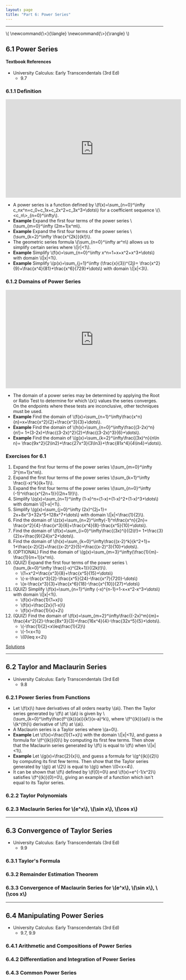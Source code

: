 ```yaml
---
layout: page
title: "Part 6: Power Series"
---
```


---

\\(
  \newcommand{\\<}{\langle}
  \newcommand{\\>}{\rangle}
\\) <!-- TODO make angle brackets parentheses -->

## 6.1 Power Series

#### Textbook References

- University Calculus: Early Transcendentals (3rd Ed)
    - 9.7

### 6.1.1 Definition

<iframe width="560" height="315" src="https://www.youtube.com/embed/vR43raJbw84" frameborder="0" allowfullscreen></iframe>

- A power series is a function defined by
  \\(f(x)=\sum_{n=0}^\infty c_nx^n=c_0+c_1x+c_2x^2+c_3x^3+\dots\\)
  for a coefficient sequence \\(\\<c_n\\>\_{n=0}^\infty\\).
- **Example**
  Expand the first four terms of the power series
  \\(\sum_{m=0}^\infty (2m+1)x^m\\).
- **Example**
  Expand the first four terms of the power series
  \\(\sum_{k=2}^\infty \frac{x^{2k}}{k!}\\).
- The geometric series formula \\(\sum_{n=0}^\infty ar^n\\)
  allows us to simplify certain series where \\(|r|<1\\).
- **Example**
  Simplify
  \\(f(x)=\sum_{n=0}^\infty x^n=1+x+x^2+x^3+\dots\\) with domain \\(|x|<1\\).
- **Example**
  Simplify
  \\(p(x)=\sum_{j=1}^\infty (\frac{x}{3})^{2j}=
  \frac{x^2}{9}+\frac{x^4}{81}+\frac{x^6}{729}+\dots\\)
  with domain \\(|x|<3\\).

### 6.1.2 Domains of Power Series

<iframe width="560" height="315" src="https://www.youtube.com/embed/TZIUoGfVME4" frameborder="0" allowfullscreen></iframe>

- The domain of a power series may be determined by applying the Root or
  Ratio Test to determine for which \\(x\\) values the series converges.
  On the endpoints where these tests are inconclusive, other
  techniques must be used.
- **Example**
  Find the domain of
  \\(f(x)=\sum_{n=1}^\infty\frac{x^n}{n}=x+\frac{x^2}{2}+\frac{x^3}{3}+\dots\\).
- **Example**
  Find the domain of
  \\(h(x)=\sum_{n=0}^\infty\frac{(3-2x)^n}{n!}=
  1+(3-2x)+\frac{(3-2x)^2}{2}+\frac{(3-2x)^3}{6}+\dots\\).
- **Example**
  Find the domain of
  \\(g(x)=\sum_{k=2}^\infty\frac{(3x)^n}{n\ln n}=
  \frac{9x^2}{2\ln2}+\frac{27x^3}{3\ln3}+\frac{81x^4}{4\ln4}+\dots\\).


### Exercises for 6.1


1.  Expand the first four terms of the power series
    \\(\sum_{m=0}^\infty 3^{m+1}x^m\\).
1.  Expand the first four terms of the power series
    \\(\sum_{k=1}^\infty \frac{(-x)^k}{k+1}\\).
1.  Expand the first four terms of the power series
    \\(\sum_{n=0}^\infty (-1)^n\frac{x^{2n+1}}{(2n+1)!}\\).
1.  Simplify
    \\(q(x)=\sum_{n=1}^\infty (1-x)^n=(1-x)+(1-x)^2+(1-x)^3+\dots\\)
    with domain \\(|1-x|<1\\).
1.  Simplify
    \\(g(x)=\sum_{j=0}^\infty (2x)^{2j+1}=
    2x+8x^3+32x^5+128x^7+\dots\\)
    with domain \\(|x|<\frac{1}{2}\\).
1.  Find the domain of
    \\(z(x)=\sum_{n=2}^\infty(-1)^n\frac{x^n}{2n}=
    \frac{x^2}{4}-\frac{x^3}{6}+\frac{x^4}{8}-\frac{x^5}{10}+\dots\\).
1.  Find the domain of
    \\(f(x)=\sum_{i=0}^\infty\frac{(3x)^i}{(2i)!}=
    1+\frac{3}{2}x+\frac{9}{24}x^2+\dots\\).
1.  Find the domain of
    \\(h(x)=\sum_{k=0}^\infty\frac{(x-2)^k}{k^2+1}=
    1+\frac{x-2}{2}+\frac{(x-2)^2}{5}+\frac{(x-2)^3}{10}+\dots\\).
1.  (OPTIONAL)
    Find the domain of
    \\(g(x)=\sum_{m=3}^\infty(\frac{1}{m}-\frac{1}{m+1})x^m\\).
1.  (QUIZ)
    Expand the first four terms of the power series
    \\(\sum_{k=0}^\infty \frac{(-x)^{2k+1}}{(2k)!}\\).
    - \\(1+x^2+\frac{x^3}{8}+\frac{x^5}{15}+\dots\\)
    - \\(-x-\frac{x^3}{2}-\frac{x^5}{24}-\frac{x^7}{720}-\dots\\)
    - \\(x-\frac{x^3}{3}+\frac{x^6}{18}-\frac{x^{10}}{27}+\dots\\)
1.  (QUIZ)
    Simplify
    \\(f(x)=\sum_{n=1}^\infty (-x)^{n-1}=1-x+x^2-x^3+\dots\\) with domain \\(|x|<1\\).
    - \\(f(x)=\frac{1}{1+x}\\)
    - \\(f(x)=\frac{2x}{1-x}\\)
    - \\(f(x)=\frac{1}{x}+2\\)
1.  (QUIZ)
    Find the domain of
    \\(f(x)=\sum_{m=2}^\infty\frac{(-2x)^m}{m}=
    \frac{4x^2}{2}-\frac{8x^3}{3}+\frac{16x^4}{4}-\frac{32x^5}{5}+\dots\\).
    - \\(-\frac{1}{2}<x\leq\frac{1}{2}\\)
    - \\(-1<x<1\\)
    - \\(0\leq x<2\\)

[Solutions]({{site.baseurl}}public/solutions/6.1.pdf)


---

## 6.2 Taylor and Maclaurin Series

- University Calculus: Early Transcendentals (3rd Ed)
    - 9.8

### 6.2.1 Power Series from Functions

- Let \\(f(x)\\) have derivatives of all orders nearby \\(a\\). Then the
  Taylor series generated by \\(f\\) at \\(a\\) is given by
  \\(\sum_{k=0}^\infty\frac{f^{(k)}(a)}{k!}(x-a)^k\\),
  where \\(f^{(k)}(a)\\) is the \\(k^{th}\\) derivative of \\(f\\) at \\(a\\).
- A Maclaurin series is a Taylor series where \\(a=0\\).
- **Example** Let \\(f(x)=\frac{1}{1+x}\\) with the domain \\(|x|<1\\),
  and guess a formula for
  \\(f^{(k)}(0)\\) by computing its first few terms. Then show that
  the Maclaurin series generated by \\(f\\) is equal to \\(f\\) when
  \\(|x|<1\\).
- **Example** Let \\(g(x)=\frac{2}{x}\\),
  and guess a formula for
  \\(g^{(k)}(2)\\) by computing its first few terms. Then show that
  the Taylor series generated by \\(g\\) at \\(2\\) is equal to \\(g\\)
  when \\(0<x<4\\).
- It can be shown that \\(f\\) defined by \\(f(0)=0\\) and
  \\(f(x)=e^{-1/x^2}\\) satisfies \\(f^{(k)}(0)=0\\), giving an example
  of a function which isn't equal to its Taylor series.

### 6.2.2 Taylor Polynomials

### 6.2.3 Maclaurin Series for \\(e^x\\), \\(\\sin x\\), \\(\\cos x\\)


---

## 6.3 Convergence of Taylor Series

- University Calculus: Early Transcendentals (3rd Ed)
    - 9.9

### 6.3.1 Taylor's Formula

### 6.3.2 Remainder Estimation Theorem

### 6.3.3 Convergence of Maclaurin Series for \\(e^x\\), \\(\\sin x\\), \\(\\cos x\\)


---

## 6.4 Manipulating Power Series

- University Calculus: Early Transcendentals (3rd Ed)
    - 9.7, 9.9

### 6.4.1 Arithmetic and Compositions of Power Series

### 6.4.2 Differentiation and Integration of Power Series

### 6.4.3 Common Power Series
